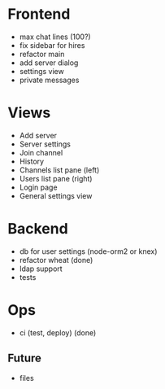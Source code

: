 Frontend
==

 - max chat lines (100?)
 - fix sidebar for hires
 - refactor main
 - add server dialog
 - settings view
 - private messages

 Views
 ==
 - Add server
 - Server settings
 - Join channel
 - History
 - Channels list pane (left)
 - Users list pane (right)
 - Login page
 - General settings view

Backend
==

 - db for user settings (node-orm2 or knex)
 - refactor wheat (done)
 - ldap support
 - tests

Ops
==

 - ci (test, deploy) (done)

Future
--
 - files